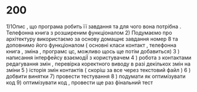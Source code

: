 # 200
1)1Опис , що програма робить її завдання  та для чого вона потрібна  . Телефонна книга з розширеним функціоналом
2) Подумаємо про архітектуру  використаємо за основу домащнє завдання номер 8 та доповнимо його функціоналом  ( основні класи контакт  , телефонна книга , зміна  , програмс цс, можливо щось ще потім добавиться)
3 ) написання інтерфейсу взаємодіЇ з користувачем
4 ) робота з  контактами редагування змін , перевірка коректного виводу в разі декількох змін на зміни
5 ) історія змін контактів   ( скоріш за все через текстовий файл )
6 ) добвити  винятки
7) провести тестування
8 ) подумати як оптимізувати код
9) оптимізувати код ,  провести ще раз фінальний тест
